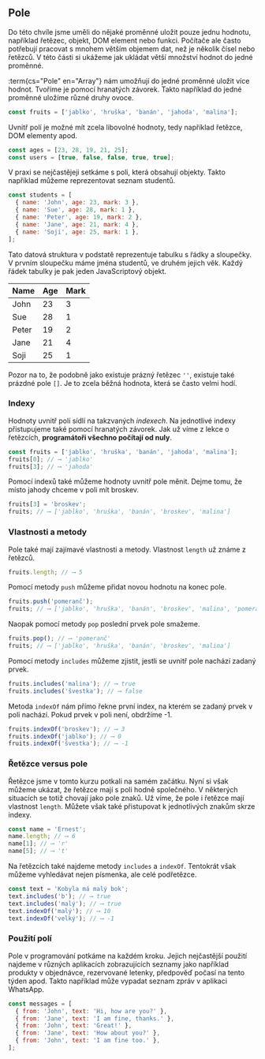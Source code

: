 ## Pole

Do této chvíle jsme uměli do nějaké proměnné uložit pouze jednu hodnotu, například řetězec, objekt, DOM element nebo funkci. Počítače ale často potřebují pracovat s mnohem větším objemem dat, než je několik čísel nebo řetězců. V této části si ukážeme jak ukládat větší množství hodnot do jedné proměnné.

:term{cs="Pole" en="Array"} nám umožňují do jedné proměnné uložit více hodnot.
Tvoříme je pomocí hranatých závorek. Takto například do jedné proměnné uložíme různé druhy ovoce.

```js
const fruits = ['jablko', 'hruška', 'banán', 'jahoda', 'malina'];
```

Uvnitř polí je možné mít zcela libovolné hodnoty, tedy například řetězce, DOM elementy apod.

```js
const ages = [23, 28, 19, 21, 25];
const users = [true, false, false, true, true];
```

V praxi se nejčastějeji setkáme s poli, která obsahují objekty. Takto například můžeme reprezentovat seznam studentů.

```js
const students = [
  { name: 'John', age: 23, mark: 3 },
  { name: 'Sue', age: 28, mark: 1 },
  { name: 'Peter', age: 19, mark: 2 },
  { name: 'Jane', age: 21, mark: 4 },
  { name: 'Soji', age: 25, mark: 1 },
];
```

Tato datová struktura v podstatě reprezentuje tabulku s řádky a sloupečky. V prvním sloupečku máme jména studentů, ve druhém jejich věk. Každý řádek tabulky je pak jeden JavaScriptový objekt.

| Name  | Age | Mark |
| ----- | --- | ---- |
| John  | 23  | 3    |
| Sue   | 28  | 1    |
| Peter | 19  | 2    |
| Jane  | 21  | 4    |
| Soji  | 25  | 1    |

Pozor na to, že podobně jako existuje prázný řetězec `''`, existuje také prázdné pole `[]`. Je to zcela běžná hodnota, která se často velmi hodí.

### Indexy

Hodnoty uvnitř polí sídlí na takzvaných _indexech_. Na jednotlivé indexy přistupujeme také pomocí hranatých závorek. Jak už víme z lekce o řetězcích, **programátoři všechno počítají od nuly**.

```js
const fruits = ['jablko', 'hruška', 'banán', 'jahoda', 'malina'];
fruits[0]; // ⟶ 'jablko'
fruits[3]; // ⟶ 'jahoda'
```

Pomocí indexů také můžeme hodnoty uvnitř pole měnit. Dejme tomu, že místo jahody chceme v poli mít broskev.

```js
fruits[3] = 'broskev';
fruits; // ⟶ ['jablko', 'hruška', 'banán', 'broskev', 'malina']
```

### Vlastnosti a metody

Pole také mají zajímavé vlastnosti a metody. Vlastnost `length` už známe z řetězců.

```js
fruits.length; // ⟶ 5
```

Pomocí metody `push` můžeme přidat novou hodnotu na konec pole.

```js
fruits.push('pomeranč');
fruits; // ⟶ ['jablko', 'hruška', 'banán', 'broskev', 'malina', 'pomeranč']
```

Naopak pomocí metody `pop` poslední prvek pole smažeme.

```js
fruits.pop(); // ⟶ 'pomeranč'
fruits; // ⟶ ['jablko', 'hruška', 'banán', 'broskev', 'malina']
```

Pomocí metody `includes` můžeme zjistit, jestli se uvnitř pole nachází zadaný prvek.

```js
fruits.includes('malina'); // ⟶ true
fruits.includes('švestka'); // ⟶ false
```

Metoda `indexOf` nám přímo řekne první index, na kterém se zadaný prvek v poli nachází. Pokud prvek v poli není, obdržíme -1.

```js
fruits.indexOf('broskev'); // ⟶ 3
fruits.indexOf('jablko'); // ⟶ 0
fruits.indexOf('švestka'); // ⟶ -1
```

### Řetězce versus pole

Řetězce jsme v tomto kurzu potkali na samém začátku. Nyní si však můžeme ukázat, že řetězce mají s poli hodně společného. V některých situacích se totiž chovají jako pole znaků. Už víme, že pole i řetězce mají vlastnost `length`. Můžete však také přistupovat k jednotlivých znakům skrze indexy.

```js
const name = 'Ernest';
name.length; // ⟶ 6
name[1]; // ⟶ 'r'
name[5]; // ⟶ 't'
```

Na řetězcích také najdeme metody `includes` a `indexOf`. Tentokrát však můžeme vyhledávat nejen písmenka, ale celé podřetězce.

```js
const text = 'Kobyla má malý bok';
text.includes('b'); // ⟶ true
text.includes('malý'); // ⟶ true
text.indexOf('malý'); // ⟶ 10
text.indexOf('velký'); // ⟶ -1
```

### Použití polí

Pole v programování potkáme na každém kroku. Jejich nejčastější použití najdeme v různých aplikacích zobrazujících seznamy jako například produkty v objednávce, rezervované letenky, předpověď počasí na tento týden apod. Takto například může vypadat seznam zpráv v aplikaci WhatsApp.

```js
const messages = [
  { from: 'John', text: 'Hi, how are you?' },
  { from: 'Jane', text: 'I am fine, thanks.' },
  { from: 'John', text: 'Great!' },
  { from: 'Jane', text: 'How about you?' },
  { from: 'John', text: 'I am fine too.' },
];
```
